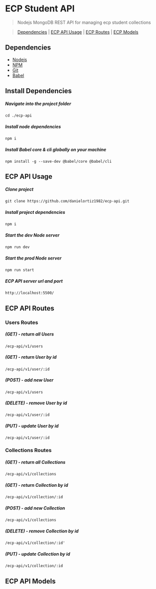 # ECP Student API
> Nodejs MongoDB REST API for managing ecp student collections

> [Dependencies](#dependencies) | [ECP API Usage](#ecp-api-usage) | [ECP Routes](#ecp-api-routes) | [ECP Models](#ecp-api-models)

## Dependencies
* [Nodejs](https://nodejs.org/en/)
* [NPM](https://nodejs.org/en/)
* [Git](https://git-scm.com/)
* [Babel](https://babeljs.io/)

## Install Dependencies

##### Navigate into the project folder
    cd ./ecp-api

##### Install node dependencies
    npm i

##### Install Babel core & cli globally on your machine
    npm install -g --save-dev @babel/core @babel/cli

## ECP API Usage

##### Clone project 
    git clone https://github.com/danielortiz1982/ecp-api.git

##### Install project dependencies
    npm i

##### Start the dev Node server
    npm run dev

##### Start the prod Node server
    npm run start

##### ECP API server url and port
    http://localhost:5500/


## ECP API Routes

### Users Routes

##### (GET) - return all Users
    /ecp-api/v1/users

##### (GET) - return User by id
    /ecp-api/v1/user/:id

##### (POST) - add new User
    /ecp-api/v1/users

##### (DELETE) - remove User by id
    /ecp-api/v1/user/:id

##### (PUT) - update User by id
    /ecp-api/v1/user/:id

### Collections Routes

##### (GET) - return all Collections
    /ecp-api/v1/collections

##### (GET) - return Collection by id
    /ecp-api/v1/collection/:id

##### (POST) - add new Collection
    /ecp-api/v1/collections

##### (DELETE) - remove Collection by id
    /ecp-api/v1/collection/:id'

##### (PUT) - update Collection by id
    /ecp-api/v1/collection/:id

## ECP API Models






